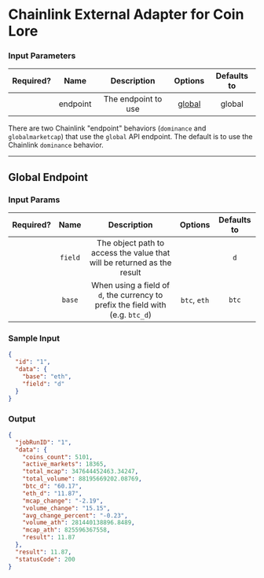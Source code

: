 # Chainlink External Adapter for Coin Lore

### Input Parameters

| Required? |   Name   |     Description     |          Options           | Defaults to |
| :-------: | :------: | :-----------------: | :------------------------: | :---------: |
|           | endpoint | The endpoint to use | [global](#Global-Endpoint) |   global    |

There are two Chainlink "endpoint" behaviors (`dominance` and `globalmarketcap`) that use the `global` API endpoint.
The default is to use the Chainlink `dominance` behavior.

---

## Global Endpoint

### Input Params

| Required? |  Name   |                                   Description                                   |   Options    | Defaults to |
| :-------: | :-----: | :-----------------------------------------------------------------------------: | :----------: | :---------: |
|           | `field` |     The object path to access the value that will be returned as the result     |              |     `d`     |
|           | `base`  | When using a field of `d`, the currency to prefix the field with (e.g. `btc_d`) | `btc`, `eth` |    `btc`    |

### Sample Input

```json
{
  "id": "1",
  "data": {
    "base": "eth",
    "field": "d"
  }
}
```

### Output

```json
{
  "jobRunID": "1",
  "data": {
    "coins_count": 5101,
    "active_markets": 18365,
    "total_mcap": 347644452463.34247,
    "total_volume": 88195669202.08769,
    "btc_d": "60.17",
    "eth_d": "11.87",
    "mcap_change": "-2.19",
    "volume_change": "15.15",
    "avg_change_percent": "-0.23",
    "volume_ath": 281440138896.8489,
    "mcap_ath": 825596367558,
    "result": 11.87
  },
  "result": 11.87,
  "statusCode": 200
}
```
